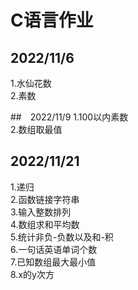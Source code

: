 # C语言作业

## 2022/11/6
1.水仙花数\
2.素数

##　2022/11/9
1.100以内素数\
2.数组取最值

## 2022/11/21
1.递归\
2.函数链接字符串\
3.输入整数排列\
4.数组求和平均数\
5.统计非负-负数以及和-积\
6.一句话英语单词个数\
7.已知数组最大最小值\
8.x的y次方